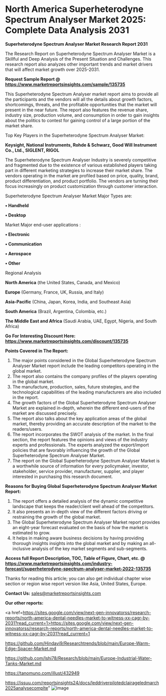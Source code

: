 # North America Superheterodyne Spectrum Analyser Market 2025: Complete Data Analysis 2031

<strong>Superheterodyne Spectrum Analyser Market Research Report 2031</strong>

The Research Report on Superheterodyne Spectrum Analyser Market is a Skillful and Deep Analysis of the Present Situation and Challenges. This research report also analyzes other important trends and market drivers that will affect market growth over 2025-2031.

<strong>Request Sample Report @ <a href=https://www.marketreportsinsights.com/sample/135735>https://www.marketreportsinsights.com/sample/135735</a></strong>

This Superheterodyne Spectrum Analyser market report aims to provide all the participants and the vendors will all the details about growth factors, shortcomings, threats, and the profitable opportunities that the market will present in the near future. The report also features the revenue share, industry size, production volume, and consumption in order to gain insights about the politics to contest for gaining control of a large portion of the market share.

Top Key Players in the Superheterodyne Spectrum Analyser Market:

<strong>Keysight, National Instruments, Rohde & Schwarz, Good Will Instrument Co., Ltd., SIGLENT, RIGOL</strong>

The Superheterodyne Spectrum Analyser Industry is severely competitive and fragmented due to the existence of various established players taking part in different marketing strategies to increase their market share. The vendors operating in the market are profiled based on price, quality, brand, product differentiation, and product portfolio. The vendors are turning their focus increasingly on product customization through customer interaction.

Superheterodyne Spectrum Analyser Market Major Types are:

<strong>• Handheld

• Desktop</strong>

Market Major end-user applications :

<strong>• Electronic

• Communication

• Aerospace

• Other</strong>

Regional Analysis

</u><strong><b>North America</b></strong> (the United States, Canada, and Mexico)

<strong><b>Europe </b></strong>(Germany, France, UK, Russia, and Italy)

<strong><b>Asia-Pacific</b></strong> (China, Japan, Korea, India, and Southeast Asia)

<strong><b>South America</b></strong> (Brazil, Argentina, Colombia, etc.)

<strong><b>The Middle East and Africa</b></strong> (Saudi Arabia, UAE, Egypt, Nigeria, and South Africa)

<strong>Go For Interesting Discount Here: <a href=https://www.marketreportsinsights.com/discount/135735>https://www.marketreportsinsights.com/discount/135735</a></strong>

<strong>Points Covered in The Report:</strong>
<ol>
  <li>The major points considered in the Global Superheterodyne Spectrum Analyser Market report include the leading competitors operating in the global market.</li>
  <li>The report also contains the company profiles of the players operating in the global market.</li>
  <li>The manufacture, production, sales, future strategies, and the technological capabilities of the leading manufacturers are also included in the report.</li>
  <li>The growth factors of the Global Superheterodyne Spectrum Analyser Market are explained in-depth, wherein the different end-users of the market are discussed precisely.</li>
  <li>The report also talks about the key application areas of the global market, thereby providing an accurate description of the market to the readers/users.</li>
  <li>The report incorporates the SWOT analysis of the market. In the final section, the report features the opinions and views of the industry experts and professionals. The experts analyzed the export/import policies that are favorably influencing the growth of the Global Superheterodyne Spectrum Analyser Market.</li>
  <li>The report on the Global Superheterodyne Spectrum Analyser Market is a worthwhile source of information for every policymaker, investor, stakeholder, service provider, manufacturer, supplier, and player interested in purchasing this research document.</li>
</ol>
<strong>Reasons for Buying Global Superheterodyne Spectrum Analyser Market Report:</strong>

<ol>
  <li>The report offers a detailed analysis of the dynamic competitive landscape that keeps the reader/client well ahead of the competitors.</li>
  <li>It also presents an in-depth view of the different factors driving or restraining the growth of the global market.</li>
  <li>The Global Superheterodyne Spectrum Analyser Market report provides an eight-year forecast evaluated on the basis of how the market is estimated to grow.</li>
  <li>It helps in making aware business decisions by having providing thorough insights insights into the global market and by making an all-inclusive analysis of the key market segments and sub-segments.</li>
</ol>
<strong>Access full Report Description, TOC, Table of Figure, Chart, etc. @ <a href=https://www.marketreportsinsights.com/industry-forecast/superheterodyne-spectrum-analyser-market-2022-135735>https://www.marketreportsinsights.com/industry-forecast/superheterodyne-spectrum-analyser-market-2022-135735</a></strong>


Thanks for reading this article; you can also get individual chapter wise section or region wise report version like Asia, United States, Europe.

<strong>Contact Us:</strong>
sales@marketreportsinsights.com

<strong>Our other reports:</strong>

<a href=https://sites.google.com/view/next-gen-innovatorss/research-reports/north-america-dental-needles-market-to-witness-xx-cagr-by-2031?read_current=1>https://sites.google.com/view/next-gen-innovatorss/research-reports/north-america-dental-needles-market-to-witness-xx-cagr-by-2031?read_current=1</a>

<a href=https://github.com/Hindavi9/Researchtrends/blob/main/Europe-Warm-Edge-Spacer-Market.md>https://github.com/Hindavi9/Researchtrends/blob/main/Europe-Warm-Edge-Spacer-Market.md</a>

<a href=https://github.com/Ishi78/Research/blob/main/Europe-Industrial-Water-Tanks-Market.md>https://github.com/Ishi78/Research/blob/main/Europe-Industrial-Water-Tanks-Market.md</a>

<a href=https://tanomuno.com/illust/432949>https://tanomuno.com/illust/432949</a>

<a href=https://issuu.com/reportsinsights24/docs/leddriverpilotedclairageledmarch2025analysecomplte>https://issuu.com/reportsinsights24/docs/leddriverpilotedclairageledmarch2025analysecomplte</a>"
![image](https://github.com/user-attachments/assets/017ba098-169d-4905-86ae-0720969379c6)
